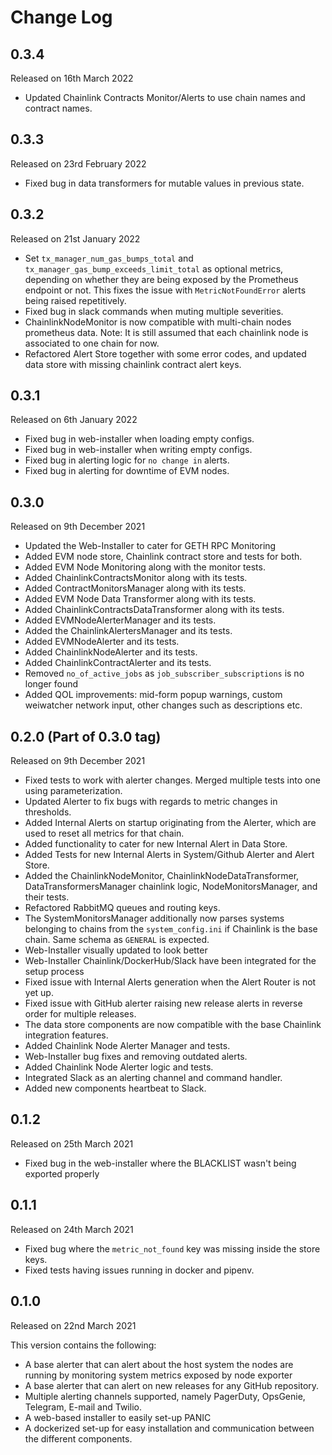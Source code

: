 # Change Log

## 0.3.4

Released on 16th March 2022

- Updated Chainlink Contracts Monitor/Alerts to use chain names and contract names.

## 0.3.3

Released on 23rd February 2022

- Fixed bug in data transformers for mutable values in previous state.

## 0.3.2

Released on 21st January 2022

- Set `tx_manager_num_gas_bumps_total` and `tx_manager_gas_bump_exceeds_limit_total` as optional metrics, depending on whether they are being exposed by the Prometheus endpoint or not. This fixes the issue with `MetricNotFoundError` alerts being raised repetitively.
- Fixed bug in slack commands when muting multiple severities.
- ChainlinkNodeMonitor is now compatible with multi-chain nodes prometheus data. Note: It is still assumed that each chainlink node is associated to one chain for now.
- Refactored Alert Store together with some error codes, and updated data store with missing chainlink contract alert keys.

## 0.3.1

Released on 6th January 2022

- Fixed bug in web-installer when loading empty configs.
- Fixed bug in web-installer when writing empty configs.
- Fixed bug in alerting logic for `no change in` alerts.
- Fixed bug in alerting for downtime of EVM nodes.

## 0.3.0

Released on 9th December 2021

- Updated the Web-Installer to cater for GETH RPC Monitoring
- Added EVM node store, Chainlink contract store and tests for both.
- Added EVM Node Monitoring along with the monitor tests.
- Added ChainlinkContractsMonitor along with its tests.
- Added ContractMonitorsManager along with its tests.
- Added EVM Node Data Transformer along with its tests.
- Added ChainlinkContractsDataTransformer along with its tests.
- Added EVMNodeAlerterManager and its tests.
- Added the ChainlinkAlertersManager and its tests.
- Added EVMNodeAlerter and its tests.
- Added ChainlinkNodeAlerter and its tests.
- Added ChainlinkContractAlerter and its tests.
- Removed `no_of_active_jobs` as `job_subscriber_subscriptions` is no longer found
- Added QOL improvements: mid-form popup warnings, custom weiwatcher network input, other changes such as descriptions etc.

## 0.2.0 (Part of 0.3.0 tag)

Released on 9th December 2021

- Fixed tests to work with alerter changes. Merged multiple tests into one using parameterization.
- Updated Alerter to fix bugs with regards to metric changes in thresholds.
- Added Internal Alerts on startup originating from the Alerter, which are used to reset all metrics for that chain.
- Added functionality to cater for new Internal Alert in Data Store.
- Added Tests for new Internal Alerts in System/Github Alerter and Alert Store.
- Added the ChainlinkNodeMonitor, ChainlinkNodeDataTransformer, DataTransformersManager chainlink logic, NodeMonitorsManager, and their tests.
- Refactored RabbitMQ queues and routing keys.
- The SystemMonitorsManager additionally now parses systems belonging to chains from the `system_config.ini` if Chainlink is the base chain. Same schema as `GENERAL` is expected.
- Web-Installer visually updated to look better
- Web-Installer Chainlink/DockerHub/Slack have been integrated for the setup process
- Fixed issue with Internal Alerts generation when the Alert Router is not yet up.
- Fixed issue with GitHub alerter raising new release alerts in reverse order for multiple releases.
- The data store components are now compatible with the base Chainlink integration features.
- Added Chainlink Node Alerter Manager and tests.
- Web-Installer bug fixes and removing outdated alerts.
- Added Chainlink Node Alerter logic and tests.
- Integrated Slack as an alerting channel and command handler.
- Added new components heartbeat to Slack.

## 0.1.2

Released on 25th March 2021

- Fixed bug in the web-installer where the BLACKLIST wasn't being exported properly

## 0.1.1

Released on 24th March 2021

- Fixed bug where the `metric_not_found` key was missing inside the store keys.
- Fixed tests having issues running in docker and pipenv.

## 0.1.0

Released on 22nd March 2021

This version contains the following:
* A base alerter that can alert about the host system the nodes are running by monitoring system metrics exposed by node exporter
* A base alerter that can alert on new releases for any GitHub repository.
* Multiple alerting channels supported, namely PagerDuty, OpsGenie, Telegram, E-mail and Twilio.
* A web-based installer to easily set-up PANIC
* A dockerized set-up for easy installation and communication between the different components.